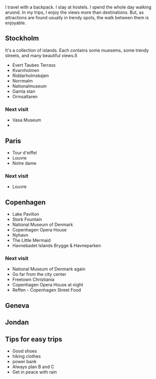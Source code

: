 I travel with a backpack. I stay at hostels. I spend the whole day walking aruond.
In my trips, I enjoy the views more than destinations.
But, as attractions are found usually in trendy spots, the walk between them is enjoyable.

## Stockholm
It's a collection of islands. Each contains some muesems, some trendy streets, and many beautiful views.ß
  -  Evert Taubes Terrass
  -  Kvarnholmen
  -  Riddarholmskajen
  - Norrmalm
  -  Nationalmuseum 
  -  Gamla stan 
  -  Ormsaltaren 

### Next visit
  -  Vasa Museum
  - 

## Paris
  - Tour d'eiffel
  - Louvre
  - Notre dame

### Next visit
  - Louvre

## Copenhagen
  - Lake Pavilion
  - Stork Fountain
  - National Museum of Denmark
  - Copenhagen Opera House
  - Nyhavn
  - The Little Mermaid
  - Havnebadet Islands Brygge & Havneparken

### Next visit
  - National Museum of Denmark again
  - Go far from the city center
  - Freetown Christiania
  - Copenhagen Opera House at night
  - Reffen - Copenhagen Street Food

## Geneva

## Jondan


## Tips for easy trips
  - Good shoes
  - hiking clothes
  - power bank
  - Always plan B and C
  - Get in peace with rain